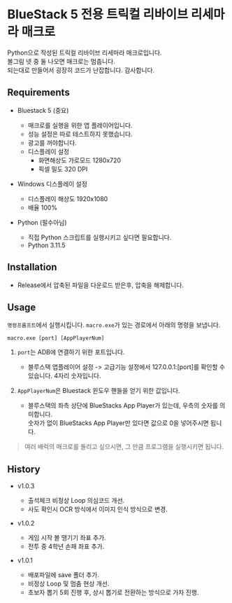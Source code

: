 # BlueStack 5 전용 트릭컬 리바이브 리세마라 매크로
Python으로 작성된 트릭컬 리바이브 리세마라 매크로입니다. <br>
볼그림 넷 중 둘 나오면 매크로는 멈춥니다. <br>
되는대로 만들어서 굉장히 코드가 난잡합니다. 감사합니다.

## Requirements
- Bluestack 5 (중요)
    - 매크로를 실행을 위한 앱 플레이어입니다.
    - 성능 설정은 따로 테스트하지 못했습니다.
    - 광고를 꺼야합니다.
    - 디스플레이 설정
        - 화면해상도 가로모드 1280x720
        - 픽셀 밀도 320 DPI

- Windows 디스플레이 설정
    - 디스플레이 해상도 1920x1080
    - 배율 100%

- Python (필수아님)
    - 직접 Python 스크립트를 실행시키고 싶다면 필요합니다.
    - Python 3.11.5

## Installation
- Release에서 압축된 파일을 다운로드 받은후, 압축을 해제합니다.

## Usage
`명령프롬프트`에서 실행시킵니다. `macro.exe`가 있는 경로에서 아래의 명령을 보냅니다.
```
macro.exe [port] [AppPlayerNum]
```
1. `port`는 ADB에 연결하기 위한 포트입니다.
    - 블루스택 앱플레이어 설정 -> 고급기능 설정에서 127.0.0.1:[port]를 확인할 수 있습니다. 4자리 숫자입니다.

2. `AppPlayerNum`은 Bluestack 윈도우 핸들을 얻기 위한 값입니다.
    - 블루스택의 좌측 상단에 BlueStacks App Player가 있는데, 우측의 숫자를 의미합니다. <br>숫자가 없이 BlueStacks App Player만 있다면 값으로 0을 넣어주시면 됩니다.

> 여러 배럭의 매크로를 돌리고 싶으시면, 그 만큼 프로그램을 실행시키면 됩니다.

## History
- v1.0.3
    - 출석체크 비정상 Loop 의심코드 개선.
    - 사도 확인시 OCR 방식에서 이미지 인식 방식으로 변경.
      
- v1.0.2
    - 게임 시작 볼 땡기기 좌표 추가.
    - 전투 중 4학년 손패 좌표 추가.

- v1.0.1
    - 배포파일에 save 폴더 추가.
    - 비정상 Loop 및 멈춤 현상 개선.
    - 초보자 뽑기 5회 진행 후, 상시 뽑기로 전환하는 방식으로 가차 진행.

